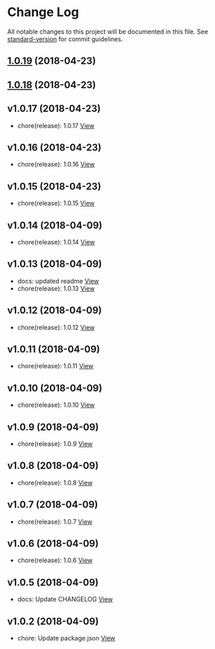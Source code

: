 # Change Log

All notable changes to this project will be documented in this file. See [standard-version](https://github.com/conventional-changelog/standard-version) for commit guidelines.

<a name="1.0.19"></a>
## [1.0.19](https://github.com/Yasti4/imageview-api/compare/v1.0.17...v1.0.19) (2018-04-23)



<a name="1.0.18"></a>
## [1.0.18](https://github.com/Yasti4/imageview-api/compare/v1.0.17...v1.0.18) (2018-04-23)



## v1.0.17 (2018-04-23)

*  chore(release): 1.0.17 [View](https://bitbucket.org/projects/test/repos/my-project/commits/607f7f9e2264800c6de1a87c79c7eb2915ee8867)


## v1.0.16 (2018-04-23)

*  chore(release): 1.0.16 [View](https://bitbucket.org/projects/test/repos/my-project/commits/fc1bb939a6b2685a423f7fe5abbed49873060409)


## v1.0.15 (2018-04-23)

*  chore(release): 1.0.15 [View](https://bitbucket.org/projects/test/repos/my-project/commits/239727aa793d677227d4acc8e2a943ffff768460)


## v1.0.14 (2018-04-09)

*  chore(release): 1.0.14 [View](https://bitbucket.org/projects/test/repos/my-project/commits/cf9ae0233a5e7045aa37465991287e110a7d1b43)


## v1.0.13 (2018-04-09)

*  docs: updated readme [View](https://bitbucket.org/projects/test/repos/my-project/commits/5d2f3c6176d8ee963505af811a117b1fc31ad993)
*  chore(release): 1.0.13 [View](https://bitbucket.org/projects/test/repos/my-project/commits/950d4e38c66412c1a082d97c8283d57e335e4f90)


## v1.0.12 (2018-04-09)

*  chore(release): 1.0.12 [View](https://bitbucket.org/projects/test/repos/my-project/commits/ddd89f504f29de82bfb9517e8081fa0b934658db)


## v1.0.11 (2018-04-09)

*  chore(release): 1.0.11 [View](https://bitbucket.org/projects/test/repos/my-project/commits/8bb78c8065589a12fc6c3d6e6e6642dca290c648)


## v1.0.10 (2018-04-09)

*  chore(release): 1.0.10 [View](https://bitbucket.org/projects/test/repos/my-project/commits/d6e71967ae11e2e471ceefdce86e3c6d84c1e3a8)


## v1.0.9 (2018-04-09)

*  chore(release): 1.0.9 [View](https://bitbucket.org/projects/test/repos/my-project/commits/726441f5a4db56f48e1477a961cab99b002b9b7f)


## v1.0.8 (2018-04-09)

*  chore(release): 1.0.8 [View](https://bitbucket.org/projects/test/repos/my-project/commits/a6b85a239aa129f17e2f4ae16481e3ca41e9eb43)


## v1.0.7 (2018-04-09)

*  chore(release): 1.0.7 [View](https://bitbucket.org/projects/test/repos/my-project/commits/132978fcce3327f640b9cf0746041408383ab81c)


## v1.0.6 (2018-04-09)

*  chore(release): 1.0.6 [View](https://bitbucket.org/projects/test/repos/my-project/commits/bb11f5d945185421c5a2a9a732b50460afcd744c)


## v1.0.5 (2018-04-09)

*  docs: Update CHANGELOG [View](https://bitbucket.org/projects/test/repos/my-project/commits/e064592a21444a14209d2e828de1b5ddff6a275b)


## v1.0.2 (2018-04-09)

*  chore: Update package.json [View](https://bitbucket.org/projects/test/repos/my-project/commits/97d0dbb7016ee773ab97388a8cdda766430a693a)
